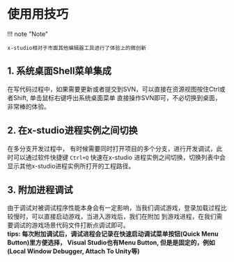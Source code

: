 # 使用用技巧

!!! note "Note"

    x-studio相对于市面其他编辑器工具进行了体验上的微创新

## 1. 系统桌面Shell菜单集成

在写代码过程中，如果需要更新或者提交到SVN，可以直接在资源视图按住Ctrl或者Shift, 单击鼠标右键呼出系统桌面菜单
直接操作SVN即可，不必切换到桌面，非常棒的体验。

## 2. 在x-studio进程实例之间切换

在多分支开发过程中， 有时候需要同时打开项目的多个分支，进行开发调试，此时可以通过软件快捷键 ``Ctrl+Q`` 快速在x-studio
进程实例之间切换，切换列表中会显示其他x-studio进程实例所打开的工程路径。

## 3. 附加进程调试

由于调试对被调试程序性能本身会有一定影响，当我们调试游戏，登录加载过程比较慢时，可以直接启动游戏，当进入游戏后，我们在附加
到游戏进程，在我们需要调试的游戏场景代码文件打断点调试即可。  
**tips: 每次附加调试后，调试进程会记录在快速启动调试菜单按钮(Quick Menu Button)里方便选择，
Visual Studio也有Menu Button, 但是是固定的，例如(Local Window Debugger, Attach To Unity等)**
